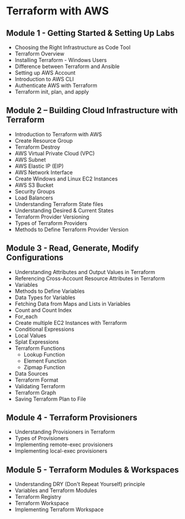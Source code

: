 # Terraform with AWS

## Module 1 - Getting Started & Setting Up Labs
- Choosing the Right Infrastructure as Code Tool
- Terraform Overview
- Installing Terraform - Windows Users
- Difference between Terraform and Ansible
- Setting up AWS Account
- Introduction to AWS CLI
- Authenticate AWS with Terraform
- Terraform init, plan, and apply

## Module 2 – Building Cloud Infrastructure with Terraform
- Introduction to Terraform with AWS
- Create Resource Group
- Terraform Destroy
- AWS Virtual Private Cloud (VPC)
- AWS Subnet
- AWS Elastic IP (EIP)
- AWS Network Interface
- Create Windows and Linux EC2 Instances
- AWS S3 Bucket
- Security Groups
- Load Balancers
- Understanding Terraform State files
- Understanding Desired & Current States
- Terraform Provider Versioning
- Types of Terraform Providers
- Methods to Define Terraform Provider Version

## Module 3 - Read, Generate, Modify Configurations
- Understanding Attributes and Output Values in Terraform
- Referencing Cross-Account Resource Attributes in Terraform
- Variables
- Methods to Define Variables
- Data Types for Variables
- Fetching Data from Maps and Lists in Variables
- Count and Count Index
- For_each
- Create multiple EC2 Instances with Terraform
- Conditional Expressions
- Local Values
- Splat Expressions
- Terraform Functions
  - Lookup Function
  - Element Function
  - Zipmap Function
- Data Sources
- Terraform Format
- Validating Terraform
- Terraform Graph
- Saving Terraform Plan to File

## Module 4 - Terraform Provisioners
- Understanding Provisioners in Terraform
- Types of Provisioners
- Implementing remote-exec provisioners
- Implementing local-exec provisioners

## Module 5 - Terraform Modules & Workspaces
- Understanding DRY (Don't Repeat Yourself) principle
- Variables and Terraform Modules
- Terraform Registry
- Terraform Workspace
- Implementing Terraform Workspace
